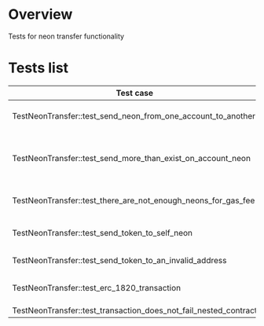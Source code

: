 # Overview

Tests for neon transfer functionality

# Tests list

| Test case                                                                 | Description                                                                             | XFailed             |
|---------------------------------------------------------------------------|-----------------------------------------------------------------------------------------|---------------------|
| TestNeonTransfer::test_send_neon_from_one_account_to_another              | Send 0, 0.1, 1, 1.1 neon from one account to another                                    |                     |
| TestNeonTransfer::test_send_more_than_exist_on_account_neon               | Send more than exist in account \[11_000_501, 10_000_000.1\] and get an error           |                     |
| TestNeonTransfer::test_there_are_not_enough_neons_for_gas_fee             | Send all neons from account and got error INSUFFICIENT_FUNDS                            |                     |
| TestNeonTransfer::test_send_token_to_self_neon                            | Send neon from account to this account                                                  |                     |
| TestNeonTransfer::test_send_token_to_an_invalid_address                   | Send neon to invalid account address                                                    |                     |
| TestNeonTransfer::test_erc_1820_transaction                               | Verify transaction without chain-id works                                               |                     |
| TestNeonTransfer::test_transaction_does_not_fail_nested_contract          | Send neon to contract                                                                   |                     |
